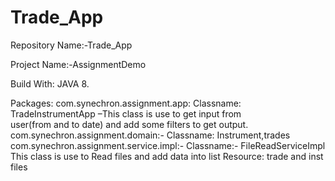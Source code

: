 # Trade_App
Repository Name:-Trade_App

Project Name:-AssignmentDemo

Build With:
JAVA 8.

Packages:
       com.synechron.assignment.app:
		         Classname: TradeInstrumentApp –This class is use to get input from     
				            	user(from and to date) and add some filters to get output.
       com.synechron.assignment.domain:-
       		  Classname: Instrument,trades
       com.synechron.assignment.service.impl:-
       		  Classname:- FileReadServiceImpl
       			    This class is use to Read files and add data into list
Resource: trade and inst files 
